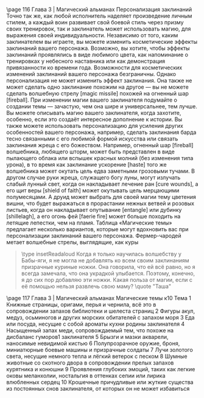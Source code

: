 \page 116 Глава 3 | Магический альманах
Персонализация заклинаний
Точно так же, как любой исполнитель наделяет произведение личным стилем, а каждый воин развивает свой боевой стиль через призму своих тренировок, так и заклинатель может использовать магию, для выражения своей индивидуальности.
Независимо от того, каким заклинателем вы играете, вы можете изменить косметические эффекты заклинаний вашего персонажа. Возможно, вы хотите, чтобы эффекты заклинаний проявлялись в виде любимого цвета, как напоминание о тренировках у небесного наставника или как демонстрация привязанности ко времени года. Возможности для косметических изменений заклинаний вашего персонажа безграничны. Однако персонализация не может изменить эффект заклинания. Она также не может сделать одно заклинание похожим на другое — вы не можете сделать волшебную стрелу
[magic missile] похожей на огненный шар [fireball].
При изменении магии вашего заклинателя подумайте о создании темы — зачастую, чем она шире и универсальнее, тем лучше. Вы можете описывать магию вашего заклинателя, когда захотите, особенно, если это создаёт интересное дополнение к истории. Вы также можете использовать персонализацию для усиления других особенностей вашего персонажа, например, сделать заклинания барда тесно связанными с его любимой формой искусства или связать заклинания жреца с его божеством.
Например, огненный шар [fireball] волшебника, любящего шторм, может быть представлен в виде пылающего облака или вспышек красных молний
(без изменения типа урона), в то время как заклинание ускорение [haste] того же волшебника может окутать цель едва заметными грозовыми тучами.
В другом случае руки жреца, служащего богу луны, могут излучать слабый лунный свет, когда он накладывает лечение ран [cure wounds], а его щит веры [shield of faith] может окутывать цель мерцающими полумесяцами.
А друид может выбрать для своей магии тему цветения вишни, что будет выражаться в прорастании нежных ветвей и розовых листьев, когда он накладывает опутывание [entangle] или дубинку
[shillelagh], а его огонь фей [faerie fire] может больше походить на летящие лепестки, чем на пламя.
Таблица «Магические темы» предлагает несколько вариантов, которые могут вдохновить вас при персонализации заклинаний вашего персонажа.
Фермер-чародей метает волшебные стрелы, выглядящие, как куры
> \type insetReadaloud
> Когда я только научилась волшебству у Бабы-яги, я не могла не добавлять ко всем своим заклинаниям призрачные куриные ножки. Она говорила, что ей всё равно, но я всегда замечала, что она украдкой улыбается. Поэтому, конечно, я до сих пор добавляю эти ножки. Какая польза от магии, если с её помощью нельзя развлечь свою маму?
> \quote "Таша"

\page 117
Глава 3 | Магический альманах
Магические темы к10 Тема
1 Книжные страницы, оригами, перья и чернила, всё это в сопровождении запахов библиотеки и шелеста страниц
2 Фигуры акул, медуз, осьминогов и других морских обитателей с запахом моря
3 Еда или посуда, несущие с собой ароматы кухни родины заклинателя
4 Насыщенный запах меди, сопровождаемый тем, что похоже на дисбаланс гуморов1 заклинателя
5 Брызги и мазки акварели, наносимые невидимой кистью
6 Полупрозрачное оружие, броня, миниатюрные боевые машины и призрачные солдаты
7 Лучи золотого света, несущие немного тепла и лёгкий ветерок с песком
8 Шумные животные со скотного двора в сопровождении прелых запахов курятника и конюшни
9 Проявления глубоких эмоций, таких как легкие оковы меланхолии, ностальгия в оттенках сепии или лирика влюбленных сердец
10 Крошечные причудливые или жуткие существа из постоянных снов заклинателя, от которых он не может избавиться

